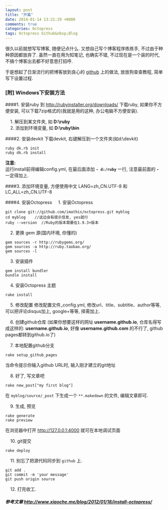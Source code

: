 ```yaml
---
layout: post
title: "开篇"
date: 2014-01-14 13:21:29 +0800
comments: true
categories: Octopress
tags: Octopress Github&nbsp;Blog
---
```

很久以前就想写写博客, 随便记点什么. 又想自己写个博客程序练练手, 不过由于种种原因都放弃了. 虽然一直在用为知笔记, 也确实不错, 不过现在是一个装的时代, 不搞个博客出去都不好意思打招呼.

于是想起了日渐流行的把博客放到良心的 [github](https://github.com) 上的做法, 放放狗查查教程, 简单写下设置过程.
<!--more-->
### [附] Windows下安装方法
####1. 安装ruby
到 <http://rubyinstaller.org/downloads/> 下载ruby, 如果你不方便安装, 可以下载7zip格式的(我就是用的这种, 办公电脑不方便安装).

&nbsp;&nbsp;&nbsp;&nbsp;1. 解压到某文件夹, 如 **D:\ruby**  
&nbsp;&nbsp;&nbsp;&nbsp;2. 添加到环境变量, 如 **D:\ruby\bin**

####2. 安装devkit
下载devkit, 右键解压到一个文件夹(如d:\devkit)
```
ruby dk.rb init
ruby dk.rb install
```
**注意:**  
运行install前得编辑config.yml, 在最后面添加 **`- d:/ruby`** 一行, 注意最前面的 **`-`** 一定得加上.

####3. 添加环境变量, 方便使用中文
LANG=zh_CN.UTF-8 和 LC_ALL=zh_CN.UTF-8

####4. 安装Octopress
&nbsp;&nbsp;&nbsp;&nbsp;1. 安装Octopress
```
git clone git://github.com/imathis/octopress.git myblog
cd myblog    //这边会有提示信息, yes就行
ruby --version  //Ruby的版本需要在1.9.3+版本
```
&nbsp;&nbsp;&nbsp;&nbsp;2. 更换 gem 源(国内环境, 你懂的)
```
gem sources -r http://rubygems.org/
gem sources -a http://ruby.taobao.org/
gem sources -l
```

&nbsp;&nbsp;&nbsp;&nbsp;3. 安装插件
```
gem install bundler
bundle install
```

&nbsp;&nbsp;&nbsp;&nbsp;4. 安装Octopress 主题
```
rake install
```

&nbsp;&nbsp;&nbsp;&nbsp;5. 修改配置
修改配置文件_config.yml, 修改url、title、subtitle、author等等, 可以把评论disqus加上, google+等等, 择需加上.

&nbsp;&nbsp;&nbsp;&nbsp;6. 创建github仓库 (如果你想要这样的网址 **username.github.io**, 仓库名得写成这样的: **username.github.io**, 好像 **username.github.com** 的不行了, github pages都转到github.io了)
  
&nbsp;&nbsp;&nbsp;&nbsp;7. 本地配置github分支
```
rake setup_github_pages
```
当命令提示你输入github URL时, 输入刚才建立的git地址

&nbsp;&nbsp;&nbsp;&nbsp;8. 好了, 写文章吧
```
rake new_post["my first blog"] 
```
在 `myblog/source/_post` 下生成一个 `**.makedown` 的文件, 编辑文章即可.

&nbsp;&nbsp;&nbsp;&nbsp;9. 生成, 预览
```
rake generate
rake preview
```
在浏览器中打开 http://127.0.0.1:4000 就可在本地调试页面

&nbsp;&nbsp;&nbsp;&nbsp;10. git提交
```
rake deploy
```

&nbsp;&nbsp;&nbsp;&nbsp;11. 别忘了把源代码同步到 `github` 上.
```
git add .
git commit -m 'your message'
git push origin source
```

&nbsp;&nbsp;&nbsp;&nbsp;12. 打完收工.

##### 参考文章 <http://www.xiaoche.me/blog/2012/01/18/install-octopress/>
<!--more-->